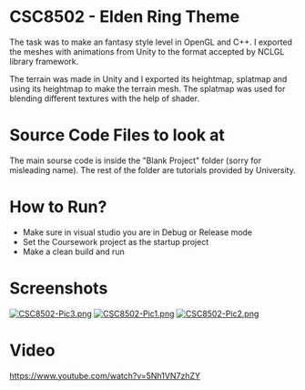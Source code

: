 # CSC8502 - Elden Ring Theme

The task was to make an fantasy style level in OpenGL and C++. I exported the meshes with animations from Unity to the format accepted by NCLGL library framework.

​The terrain was made in Unity and I exported its heightmap, splatmap and using its heightmap to make the terrain mesh. The splatmap was used for blending different textures with the help of shader.

# Source Code Files to look at
The main sourse code is inside the "Blank Project" folder (sorry for misleading name). The rest of the folder are tutorials provided by University.

# How to Run?
- Make sure in visual studio you are in Debug or Release mode
- Set the Coursework project as the startup project
- Make a clean build and run

# Screenshots
[![CSC8502-Pic3.png](https://i.postimg.cc/90bPrJZH/CSC8502-Pic3.png)](https://postimg.cc/Zv9vQPww)
[![CSC8502-Pic1.png](https://i.postimg.cc/3w0Znj52/CSC8502-Pic1.png)](https://postimg.cc/QBs5MTMM)
[![CSC8502-Pic2.png](https://i.postimg.cc/WzT6NQD7/CSC8502-Pic2.png)](https://postimg.cc/FdCJGCVf)

# Video
https://www.youtube.com/watch?v=5Nh1VN7zhZY
